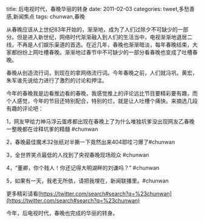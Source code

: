title: 后电视时代，春晚华丽的转身
date: 2011-02-03
categories: tweet,多愁善感,新闻焦点
tags: chunwan,春晚

从春晚应该从上世纪83年开始的，渐渐地，成为了人们过除夕不可缺少的一部分。但是进入新世纪，网络时代渐渐融入到人们的生活当中，电视渐渐地退居二线，不再是人们娱乐渠道的首选。在近几年，春晚也渐渐暗淡，每年春晚结束，大家都纷纷上网吐槽春晚。渐渐地过春节中不可缺少的一部分看春晚也变成了吐槽春晚。

春晚从创造流行词，到现在的拿网络流行词。今年春晚之前，人们就冯巩，黄宏，朱军谁先说给力进行了激烈的讨论和押注。

今年的春晚我是边看推边看的春晚，我感觉推上的评论远比节目要精彩要有趣，而个人感觉，今年的节目还特别配合，特别的烂，就是让人吐槽个痛快。来摘选几段有趣的评论吧：

1，网友甲给力神马浮云蛋疼都出现在春晚上了为什么唯独坑爹没出现网友乙春晚一整晚都在诠释坑爹的精髓 #chunwan

2，春晚最佳魔术32张纸对半撕一下竟然出来404耶哇刁爆了#chunwan

3，全世界笑点最低的人找到了央视春晚现场观众 #chunwan

4，﻿﻿﻿“董卿，你个贱人！你还记得大明湖畔的刘谦吗？” #chunwan

5，如果有一天，我老无所依，请把我埋在，新闻联播里。#chunwan

更多精彩请看﻿[https://twitter.com/search#search?q=%23chunwan](https://twitter.com/search#search?q=%23chunwan)

今年，后电视时代，春晚也完成的华丽的转身。
